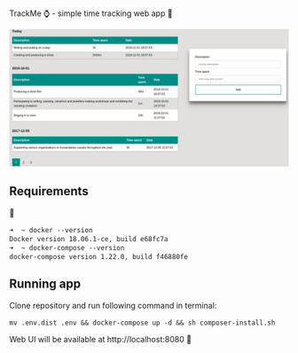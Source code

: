 TrackMe :watch: - simple time tracking web app :rocket:

![UI](example.png)

## Requirements

:whale:
```
➜  ~ docker --version
Docker version 18.06.1-ce, build e68fc7a
➜  ~ docker-compose --version
docker-compose version 1.22.0, build f46880fe
```

## Running app
Clone repository and run following command in terminal:
```
mv .env.dist .env && docker-compose up -d && sh composer-install.sh
```

Web UI will be available at http://localhost:8080 :rainbow:
